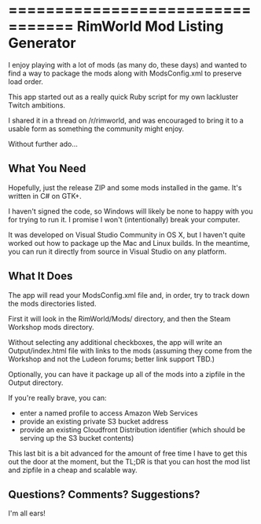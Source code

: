 ﻿=================================
RimWorld Mod Listing Generator
=================================

I enjoy playing with a lot of mods (as many do, these days) and wanted to find a way to package the mods along with ModsConfig.xml to preserve load order.

This app started out as a really quick Ruby script for my own lackluster Twitch ambitions.

I shared it in a thread on /r/rimworld, and was encouraged to bring it to a usable form as something the community might enjoy.

Without further ado...

What You Need
---------------------------------
Hopefully, just the release ZIP and some mods installed in the game. It's written in C# on GTK+.

I haven't signed the code, so Windows will likely be none to happy with you for trying to run it. I promise I won't (intentionally) break your computer.

It was developed on Visual Studio Community in OS X, but I haven't quite worked out how to package up the Mac and Linux builds. In the meantime, you can run it directly from source in Visual Studio on any platform.

What It Does
---------------------------------
The app will read your ModsConfig.xml file and, in order, try to track down the mods directories listed.

First it will look in the RimWorld/Mods/ directory, and then the Steam Workshop mods directory.

Without selecting any additional checkboxes, the app will write an Output/index.html file with links to the mods (assuming they come from the Workshop and not the Ludeon forums; better link support TBD.)

Optionally, you can have it package up all of the mods into a zipfile in the Output directory.

If you're really brave, you can:
* enter a named profile to access Amazon Web Services
* provide an existing private S3 bucket address
* provide an existing Cloudfront Distribution identifier (which should be serving up the S3 bucket contents)

This last bit is a bit advanced for the amount of free time I have to get this out the door at the moment, but the TL;DR is that you can host the mod list and zipfile in a cheap and scalable way.

Questions? Comments? Suggestions?
---------------------------------
I'm all ears!